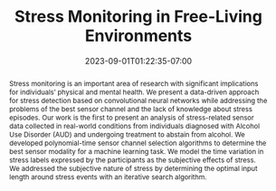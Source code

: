 ---
title: "Stress Monitoring in Free-Living Environments"
abstract: "Stress monitoring is an important area of research with significant implications for individuals’ physical and mental health. We present a data-driven approach for stress detection based on convolutional neural networks while addressing the problems of the best sensor channel and the lack of knowledge about stress episodes. Our work is the first to present an analysis of stress-related sensor data collected in real-world conditions from individuals diagnosed with Alcohol Use Disorder (AUD) and undergoing treatment to abstain from alcohol. We developed polynomial-time sensor channel selection algorithms to determine the best sensor modality for a machine learning task. We model the time variation in stress labels expressed by the participants as the subjective effects of stress. We addressed the subjective nature of stress by determining the optimal input length around stress events with an iterative search algorithm."
slides: ""
url_pdf: "papers/IEEE_JBHI_Stress_Journal_Paper___Final_Version.pdf"
publication_types:
  - "2"
authors:
  - Ramesh Sah
  - Hassan Ghasemzadeh
  - Michael J. Cleveland
doi: 
publication: "IEEE Journal of Biomedical and Health Informatics (J-BHI)."
featured: false
tags: ["featured"]
categories: ""
image:
  caption: ""
  focal_point: ""
  preview_only: false
summary: ""
url_dataset: "https://zenodo.org/record/6640290"
url_project: null"
publication_short: ""
url_source: null
url_video: null
projects: ["mental-health"]
date: 2023-09-01T01:22:35-07:00
url_slides: null
publishDate: 2023-09-01T01:22:35-07:00
url_poster: null
url_code: "https://github.com/rameshKrSah/ADARP_Dataset"
---